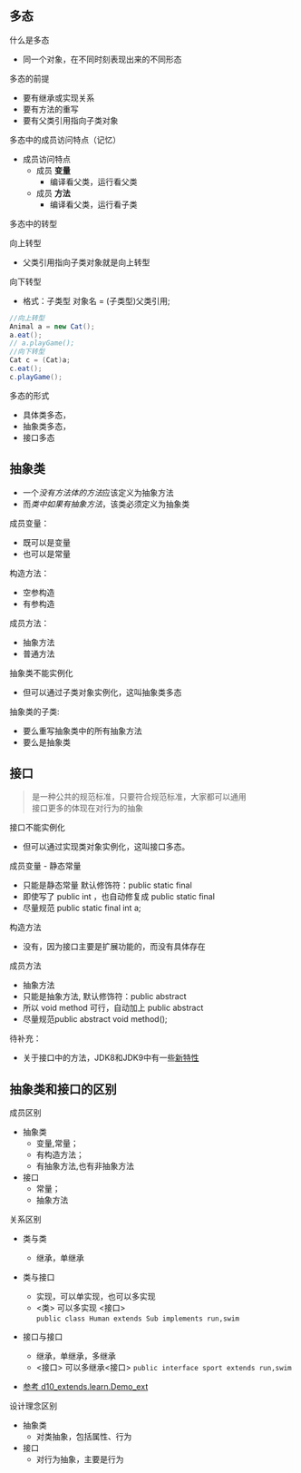 ## 多态

什么是多态

- 同一个对象，在不同时刻表现出来的不同形态

多态的前提
- 要有继承或实现关系
- 要有方法的重写
- 要有父类引用指向子类对象

多态中的成员访问特点（记忆）
- 成员访问特点
    - 成员 **变量**
      - 编译看父类，运行看父类
    - 成员 **方法**
      - 编译看父类，运行看子类 
        
多态中的转型

向上转型
- 父类引用指向子类对象就是向上转型

向下转型
- 格式：子类型 对象名 = (子类型)父类引用;

```java
//向上转型
Animal a = new Cat();
a.eat();
// a.playGame();
//向下转型
Cat c = (Cat)a;
c.eat();
c.playGame();
```

多态的形式
- 具体类多态，
- 抽象类多态，
- 接口多态

## 抽象类
-  一个*没有方法体的方法*应该定义为抽象方法
-  而*类中如果有抽象方法*，该类必须定义为抽象类 
   
>
成员变量：
   - 既可以是变量
   - 也可以是常量
   
构造方法：
   - 空参构造
   - 有参构造
   
成员方法：
   - 抽象方法
   - 普通方法
>


抽象类不能实例化 
- 但可以通过子类对象实例化，这叫抽象类多态

抽象类的子类: 
- 要么重写抽象类中的所有抽象方法
- 要么是抽象类

## 接口
>是一种公共的规范标准，只要符合规范标准，大家都可以通用  
> 接口更多的体现在对行为的抽象

接口不能实例化
- 但可以通过实现类对象实例化，这叫接口多态。
>
成员变量 - 静态常量
- 只能是静态常量 默认修饰符：public static final  
- 即使写了 public int ，也自动修复成 public static final
- 尽量规范 public static final int a;  

构造方法
- 没有，因为接口主要是扩展功能的，而没有具体存在

成员方法 
- 抽象方法
- 只能是抽象方法, 默认修饰符：public abstract
- 所以 void method 可行，自动加上 public abstract
- 尽量规范public abstract void method();
>
待补充：
- 关于接口中的方法，JDK8和JDK9中有一些[新特性](https://blog.csdn.net/qq_40896788/article/details/108037819)

## 抽象类和接口的区别
成员区别  
- 抽象类  
    - 变量,常量；  
    - 有构造方法；  
    - 有抽象方法,也有非抽象方法  
- 接口
    - 常量； 
    - 抽象方法  

关系区别

- 类与类
    - 继承，单继承
- 类与接口
    - 实现，可以单实现，也可以多实现
    - <类> 可以多实现 <接口>  
      `public class Human extends Sub implements run,swim`
- 接口与接口
    - 继承，单继承，多继承
    - <接口> 可以多继承<接口> 
      `public interface sport extends run,swim`
      
- [参考 d10_extends.learn.Demo_ext](C:\Users\yuqiu\IdeaProjects\ItHeima\LearnJava\src\d10_extends\learn\Demo_ext.java)

设计理念区别
- 抽象类
    - 对类抽象，包括属性、行为
- 接口
    - 对行为抽象，主要是行为


